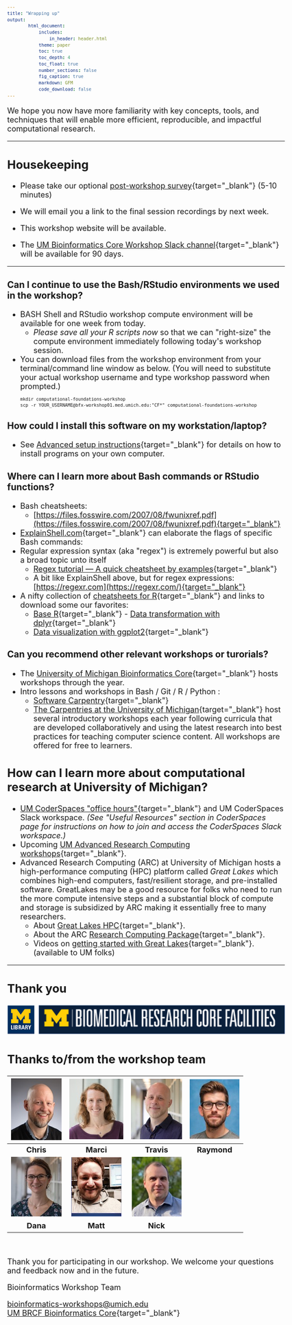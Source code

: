 ```yaml
---
title: "Wrapping up"
output:
        html_document:
            includes:
                in_header: header.html
            theme: paper
            toc: true
            toc_depth: 4
            toc_float: true
            number_sections: false
            fig_caption: true
            markdown: GFM
            code_download: false
---
```


<style type="text/css">

body, td {
   font-size: 18px;
}
code.r{
  font-size: 12px;
}
pre {
  font-size: 12px
}

</style>

We hope you now have more familiarity with key concepts, tools, and techniques
that will enable more efficient, reproducible, and impactful computational research.

---

## Housekeeping

- Please take our optional [post-workshop survey](https://forms.gle/JQg4tn1B4jAVxkz29){target="_blank"} (5-10 minutes) <br />

- We will email you a link to the final session recordings by next week.

- This workshop website will be available.

- The [UM Bioinformatics Core Workshop Slack channel](https://umbioinfcoreworkshops.slack.com){target="_blank"} will be available 
for 90 days.

---

### Can I continue to use the Bash/RStudio environments we used in the workshop?
- BASH Shell and RStudio workshop compute environment will be available for one week from today.
  - _Please save all your R scripts now_ so that we can "right-size" the compute environment immediately following today's workshop session.
- You can download files from the workshop environment from your terminal/command line window as below.
  (You will need to substitute your actual workshop username and type workshop password when prompted.)
  ```
  mkdir computational-foundations-workshop
  scp -r YOUR_USERNAME@bfx-workshop01.med.umich.edu:"CF*" computational-foundations-workshop
  ```
### How could I install this software on my workstation/laptop?
  - See [Advanced setup instructions](workshop_setup/setup_instructions_advanced.html){target="_blank"}
    for details on how to install programs on your own computer.

### Where can I learn more about Bash commands or RStudio functions?
- Bash cheatsheets:
  - [https://files.fosswire.com/2007/08/fwunixref.pdf](https://files.fosswire.com/2007/08/fwunixref.pdf){target="_blank"}
- [ExplainShell.com](https://explainshell.com/){target="_blank"} can elaborate the flags of specific Bash commands:
- Regular expression syntax (aka "regex") is extremely powerful but also a broad topic unto itself
  - [Regex tutorial — A quick cheatsheet by examples](https://medium.com/factory-mind/regex-tutorial-a-simple-cheatsheet-by-examples-649dc1c3f285){target="_blank"}
  - A bit like ExplainShell above, but for regex expressions:<br/>
  [https://regexr.com](https://regexr.com/){target="_blank"} 
- A nifty collection of [cheatsheets for R](https://www.rstudio.com/resources/cheatsheets/){target="_blank"} and links to download some our favorites:
  - [Base R](http://github.com/rstudio/cheatsheets/blob/main/base-r.pdf){target="_blank"}   - [Data transformation with dplyr](https://raw.githubusercontent.com/rstudio/cheatsheets/main/data-transformation.pdf){target="_blank"}
  - [Data visualization with ggplot2](https://raw.githubusercontent.com/rstudio/cheatsheets/main/data-visualization.pdf){target="_blank"}

### Can you recommend other relevant workshops or turorials?
- The [University of Michigan Bioinformatics Core](https://medresearch.umich.edu/office-research/about-office-research/biomedical-research-core-facilities/bioinformatics-core/bioinformatics-workshops-training){target="_blank"} hosts workshops through the year.
- Intro lessons and workshops in Bash / Git / R / Python : 
  - [Software Carpentry](https://software-carpentry.org/lessons/){target="_blank"}
  - [The Carpentries at the University of Michigan](https://umcarpentries.org/){target="_blank"} host several introductory workshops each year following curricula that are developed collaboratively and using the latest research into best practices for teaching computer science content. All workshops are offered for free to learners. 


## How can I learn more about computational research at University of Michigan?
- [UM CoderSpaces "office hours"](https://datascience.isr.umich.edu/events/coderspaces/){target="_blank"} and UM CoderSpaces Slack workspace. _(See "Useful Resources" section in CoderSpaces page for instructions on how to join and access the CoderSpaces Slack workspace.)_
- Upcoming [UM Advanced Research Computing workshops](https://arc.umich.edu/events/){target="_blank"}.
- Advanced Research Computing (ARC) at University of Michigan hosts a
  high-performance computing (HPC) platform called _Great Lakes_ which combines
  high-end computers, fast/resilient storage, and pre-installed software.
  GreatLakes may be a good resource for folks who need to run the more compute
  intensive steps and a substantial block of compute and storage is subsidized
  by ARC making it essentially free to many researchers.
  - About [Great Lakes HPC](https://arc.umich.edu/greatlakes/){target="_blank"}.
  - About the ARC [Research Computing Package](https://arc.umich.edu/umrcp/){target="_blank"}.
  - Videos on [getting started with Great Lakes](https://www.mivideo.it.umich.edu/channel/ARC-TS%2BTraining/181860561/){target="_blank"}. (available to UM folks)

---

## Thank you

![](images/Module00_Introduction/sponsor_logos.png)

## Thanks to/from the workshop team
| ![](images/Module00_Introduction/headshots/headshot_cgates.jpg) | ![](images/Module00_Introduction/headshots/headshot_mbradenb.jpg) | ![](images/Module00_Introduction/headshots/headshot_trsaari.jpg) | ![](images/Module00_Introduction/headshots/headshot_rcavalca.jpg) |
|:-:|:-:|:-:|:-:|
| **Chris** | **Marci** | **Travis** | **Raymond** |
| ![](images/Module00_Introduction/headshots/headshot_damki.jpg) | ![](images/Module00_Introduction/headshots/headshot_mkdohert.jpg) | ![](images/Module00_Introduction/headshots/headshot_ncarruth.jpg) |
| **Dana** | **Matt** | **Nick** |

<br/>

Thank you for participating in our workshop. We welcome your questions and
feedback now and in the future.

Bioinformatics Workshop Team

[bioinformatics-workshops@umich.edu](mailto:bioinformatics-workshops@umich.edu) <br/>
[UM BRCF Bioinformatics Core](https://medresearch.umich.edu/office-research/about-office-research/biomedical-research-core-facilities/bioinformatics-core){target="_blank"}
